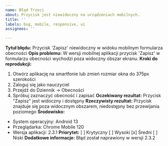 ```yaml
---
name: Błąd Trzeci
about: Przycisk jest niewidoczny na urządzeniach mobilnych.
title: ''
labels: bug, mobile, responsive, ui
assignees: ''

---
```


**Tytuł błędu:**
Przycisk 'Zapisz' niewidoczny w widoku mobilnym formularza obecności
**Opis problemu:**
W wersji mobilnej aplikacji przycisk 'Zapisz' w formularzu obecności wychodzi poza widoczny
obszar ekranu.
**Kroki do reprodukcji:**
1. Otwórz aplikację na smartfonie lub zmień rozmiar okna do 375px szerokości
2. Zaloguj się jako nauczyciel
3. Przejdź do Dziennik → Obecności
4. Spróbuj zaznaczyć obecność i zapisać
**Oczekiwany rezultat:**
Przycisk "Zapisz" jest widoczny i dostępny
**Rzeczywisty rezultat:**
Przycisk znajduje się poza widocznym obszarem, niedostępny bez przewijania
poziomego
**Środowisko:**
- System operacyjny: Android 13
- Przeglądarka: Chrome Mobile 120
- Wersja aplikacji: 2.3.1
**Priorytet:**
[ ] Krytyczny
[ ] Wysoki
[x] Średni
[ ] Niski
**Dodatkowe informacje:**
Błąd został naprawiony w wersji 2.3.2
